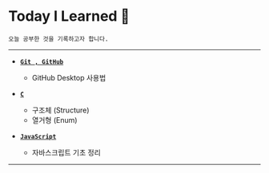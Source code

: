 # Today I Learned 📘
```
오늘 공부한 것을 기록하고자 합니다. 
```
___
+ <a href="https://github.com/DevJaepaL/TIL/tree/main/Git-GitHub"><b>`Git , GitHub`</b></a>  
  + GitHub Desktop 사용법

 
+ <a href="https://github.com/DevJaepaL/TIL/tree/main/C"><b>`C`</b></a>  
  + 구조체 (Structure)
  + 열거형 (Enum)

+ <a href="https://github.com/DevJaepaL/TIL/tree/main/JavaScript"><b>`JavaScript`</b></a>  
  + 자바스크립트 기초 정리
___

